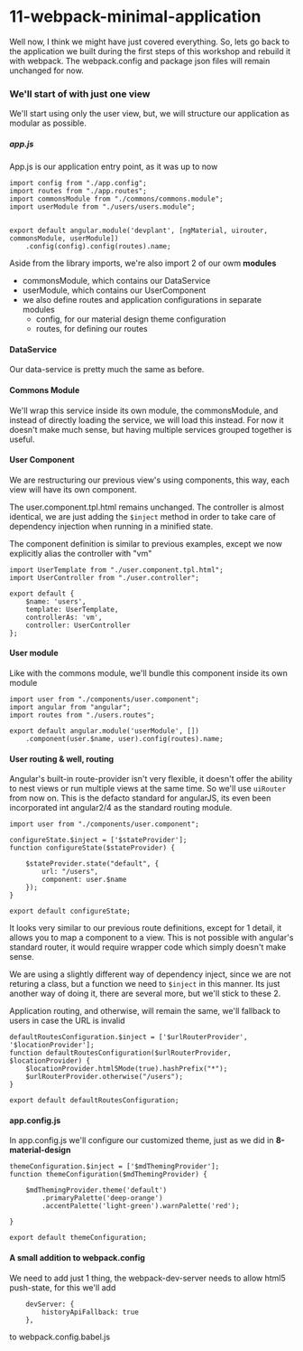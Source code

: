 # 11-webpack-minimal-application

Well now, I think we might have just covered everything. So, lets go back to the application we built during the first
steps of this workshop and rebuild it with webpack. The webpack.config and package json files will remain unchanged for 
now.

### We'll start of with just one view

We'll start using only the user view, but, we will structure our application as modular as possible.

##### app.js

App.js is our application entry point, as it was up to now

```
import config from "./app.config";
import routes from "./app.routes";
import commonsModule from "./commons/commons.module";
import userModule from "./users/users.module";


export default angular.module('devplant', [ngMaterial, uirouter,  commonsModule, userModule])
    .config(config).config(routes).name;
```

Aside from the library imports, we're also import 2 of our owm **modules**
- commonsModule, which contains our DataService
- userModule, which contains our UserComponent
- we also define routes and application configurations in separate modules
  - config, for our material design theme configuration
  - routes, for defining our routes
  
#### DataService

Our data-service is pretty much the same as before.

#### Commons Module

We'll wrap this service inside its own module, the commonsModule, and instead of directly loading the service, we 
will load this instead. For now it doesn't make much sense, but having multiple services grouped together is useful.

#### User Component

We are restructuring our previous view's using components, this way, each view will have its own component.
  
The user.component.tpl.html remains unchanged. The controller is almost identical, we are just adding 
the `$inject` method in order to take care of dependency injection when running in a minified state.

The component definition is similar to previous examples, except we now explicitly alias the controller with "vm"
```
import UserTemplate from "./user.component.tpl.html";
import UserController from "./user.controller";

export default {
    $name: 'users',
    template: UserTemplate,
    controllerAs: 'vm',
    controller: UserController
};

```

#### User module

Like with the commons module, we'll bundle this component inside its own module

```
import user from "./components/user.component";
import angular from "angular";
import routes from "./users.routes";

export default angular.module('userModule', [])
    .component(user.$name, user).config(routes).name;
```

#### User routing & well, routing

Angular's built-in route-provider isn't very flexible, it doesn't offer the ability to nest views or run multiple views
at the same time. So we'll use `uiRouter` from now on. This is the defacto standard for angularJS, its even been 
incorporated int angular2/4 as the standard routing module.


```
import user from "./components/user.component";

configureState.$inject = ['$stateProvider'];
function configureState($stateProvider) {

    $stateProvider.state("default", {
        url: "/users",
        component: user.$name
    });
}

export default configureState;
```

It looks very similar to our previous route definitions, except for 1 detail, it allows you to map a component to a view.
This is not possible with angular's standard router, it would require wrapper code which simply doesn't make sense.

We are using a slightly different way of dependency inject, since we are not returing a class, but a function we
need to `$inject` in this manner. Its just another way of doing it, there are several more, but we'll stick to these 2.

Application routing, and otherwise, will remain the same, we'll fallback to users in case the URL is invalid

```
defaultRoutesConfiguration.$inject = ['$urlRouterProvider', '$locationProvider'];
function defaultRoutesConfiguration($urlRouterProvider, $locationProvider) {
    $locationProvider.html5Mode(true).hashPrefix("*");
    $urlRouterProvider.otherwise("/users");
}

export default defaultRoutesConfiguration;
```

#### app.config.js

In app.config.js  we'll configure our customized theme, just as we did in **8-material-design**

```
themeConfiguration.$inject = ['$mdThemingProvider'];
function themeConfiguration($mdThemingProvider) {

    $mdThemingProvider.theme('default')
        .primaryPalette('deep-orange')
        .accentPalette('light-green').warnPalette('red');

}

export default themeConfiguration;

```


#### A small addition to webpack.config
We need to add just 1 thing, the webpack-dev-server needs to allow html5 push-state, for this we'll add

```
    devServer: {
        historyApiFallback: true
    },
```

to webpack.config.babel.js